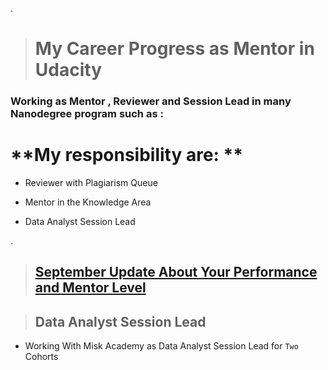 .

> # My Career Progress as Mentor in Udacity 



### Working as Mentor , Reviewer and Session Lead in  many Nanodegree program such as : 


**My responsibility are: **
=======================

- Reviewer with  Plagiarism Queue

- Mentor in the Knowledge Area 

- Data Analyst Session Lead




.

> ## [September Update About Your Performance and Mentor Level](https://mail.google.com/mail/u/0/?tab=rm&ogbl#label/Udacity/FMfcgzGlkFqXsdqSzchmJvfmlpXFMLkC)




> ## Data Analyst Session Lead

-  Working With Misk Academy  as  Data Analyst Session Lead for `Two` Cohorts 


